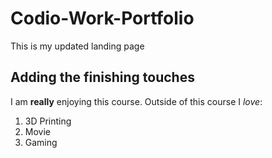 # Codio-Work-Portfolio
This is my updated landing page
## Adding the finishing touches
I am **really** enjoying this course.
Outside of this course I *love*:
1. 3D Printing
2. Movie
3. Gaming
